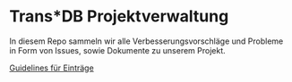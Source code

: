 # Trans\*DB Projektverwaltung

In diesem Repo sammeln wir alle Verbesserungsvorschläge und Probleme in Form von Issues, sowie Dokumente zu unserem Projekt.

[Guidelines für Einträge](/entry-guidelines.md)
